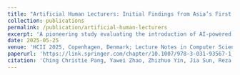 ```yaml
---
title: "Artificial Human Lecturers: Initial Findings from Asia’s First AI Lecturers in Class to Promote Innovation in Education"
collection: publications
permalink: /publication/artificial-human-lecturers
excerpt: 'A pioneering study evaluating the introduction of AI-powered lecturers in Asian university classrooms to foster educational innovation.'
date: 2025-05-25
venue: 'HCII 2025, Copenhagen, Denmark; Lecture Notes in Computer Science, Springer'
paperurl: 'https://link.springer.com/chapter/10.1007/978-3-031-93567-1_8'
citation: 'Ching Christie Pang, Yawei Zhao, Zhizhuo Yin, Jia Sun, Reza Hadi Mogavi, and Pan Hui. 2025. Artificial Human Lecturers: Initial Findings from Asia’s First AI Lecturers in Class to Promote Innovation in Education. In: Human-Computer Interaction – HCII 2025. Lecture Notes in Computer Science, vol 15807. Springer, Cham. pp. 105–124. First Online: May 25, 2025.'
---
```

